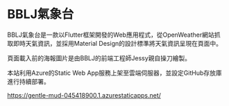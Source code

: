 # BBLJ氣象台

BBLJ氣象台是一款以Flutter框架開發的Web應用程式，從OpenWeather網站抓取即時天氣資訊，並採用Material Design的設計標準將天氣資訊呈現在頁面中。

頁面載入前的海報圖片是由BBLJ的前端工程師Jessy親自操刀繪製。

本站利用Azure的Static Web App服務上架至雲端伺服器，並設定GitHub存放庫進行持續部署。

https://gentle-mud-045418900.1.azurestaticapps.net/
